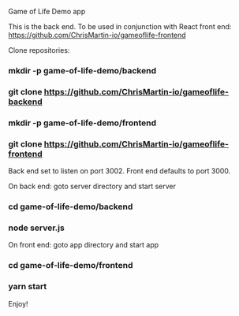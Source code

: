 Game of Life Demo app

This is the back end. To be used in conjunction with React front end: https://github.com/ChrisMartin-io/gameoflife-frontend

Clone repositories:

### mkdir -p game-of-life-demo/backend
### git clone https://github.com/ChrisMartin-io/gameoflife-backend

### mkdir -p game-of-life-demo/frontend
### git clone https://github.com/ChrisMartin-io/gameoflife-frontend

Back end set to listen on port 3002. Front end defaults to port 3000. 

On back end: goto server directory and start server

### cd game-of-life-demo/backend
### node server.js

On front end: goto app directory and start app

### cd game-of-life-demo/frontend
### yarn start

Enjoy!